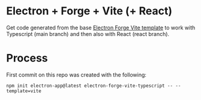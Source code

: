 # Electron + Forge + Vite (+ React)
Get code generated from the base [Electron Forge Vite template](https://github.com/electron/forge/tree/main/packages/template/vite) to work with Typescript (main branch) and then also with React (react branch).

# Process

First commit on this repo was created with the following:
```
npm init electron-app@latest electron-forge-vite-typescript -- --template=vite
```

